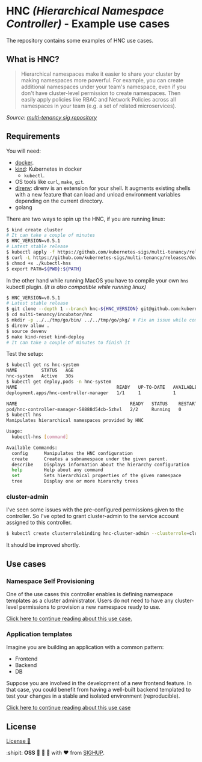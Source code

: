 # HNC *(Hierarchical Namespace Controller)* - Example use cases

The repository contains some examples of HNC use cases.

## What is HNC?

> Hierarchical namespaces make it easier to share your cluster by making namespaces more powerful. For example, you can
> create additional namespaces under your team's namespace, even if you don't have cluster-level permission to create
> namespaces. Then easily apply policies like RBAC and Network Policies across all namespaces in your team
> (e.g. a set of related microservices).

*Source: [multi-tenancy sig repository](https://github.com/kubernetes-sigs/multi-tenancy/tree/hnc-v0.5.1/incubator/hnc)*

## Requirements

You will need:

- [docker](https://www.docker.com/).
- [kind](https://github.com/kubernetes-sigs/kind/releases/tag/v0.8.1): Kubernetes in docker
  - `kubectl`.
- OS tools like `curl`, `make`, `git`.
- [direnv](https://direnv.net/): direnv is an extension for your shell. It augments existing shells with a new feature
that can load and unload environment variables depending on the current directory.
- golang

There are two ways to spin up the HNC, if you are running linux:

```bash
$ kind create cluster
# It can take a couple of minutes
$ HNC_VERSION=v0.5.1
# Latest stable release
$ kubectl apply -f https://github.com/kubernetes-sigs/multi-tenancy/releases/download/hnc-${HNC_VERSION}/hnc-manager.yaml
$ curl -L https://github.com/kubernetes-sigs/multi-tenancy/releases/download/hnc-${HNC_VERSION}/kubectl-hns -o ./kubectl-hns
$ chmod +x ./kubectl-hns
$ export PATH=${PWD}:${PATH}
```

In the other hand while running MacOS you have to compile your own `hns` kubectl plugin.
*(It is also compatible while running linux)*

```bash
$ HNC_VERSION=v0.5.1
# Latest stable release
$ git clone --depth 1 --branch hnc-${HNC_VERSION} git@github.com:kubernetes-sigs/multi-tenancy.git
$ cd multi-tenancy/incubator/hnc
$ mkdir -p ../../tmp/go/bin/ ../../tmp/go/pkg/ # Fix an issue while compiling the plugin
$ direnv allow .
$ source devenv
$ make kind-reset kind-deploy
# It can take a couple of minutes to finish it
```

Test the setup:

```bash
$ kubectl get ns hnc-system
NAME         STATUS   AGE
hnc-system   Active   30s
$ kubectl get deploy,pods -n hnc-system
NAME                                     READY   UP-TO-DATE   AVAILABLE   AGE
deployment.apps/hnc-controller-manager   1/1     1            1           50s

NAME                                          READY   STATUS    RESTARTS   AGE
pod/hnc-controller-manager-58888d54cb-5zhvl   2/2     Running   0          50s
$ kubectl hns
Manipulates hierarchical namespaces provided by HNC

Usage:
  kubectl-hns [command]

Available Commands:
  config      Manipulates the HNC configuration
  create      Creates a subnamespace under the given parent.
  describe    Displays information about the hierarchy configuration
  help        Help about any command
  set         Sets hierarchical properties of the given namespace
  tree        Display one or more hierarchy trees
```

### cluster-admin

I've seen some issues with the pre-configured permissions given to the controller.
So I've opted to grant cluster-admin to the service account assigned to this controller.

```bash
$ kubectl create clusterrolebinding hnc-cluster-admin --clusterrole=cluster-admin  --serviceaccount=hnc-system:default
```

It should be improved shortly.

## Use cases

### Namespace Self Provisioning

One of the use cases this controller enables is defining namespace templates as a cluster administrator. Users do not
need to have any cluster-level permissions to provision a new namespace ready to use.

[Click here to continue reading about this use case.](use-cases/self-provision)

### Application templates

Imagine you are building an application with a common pattern:

- Frontend
- Backend
- DB

Suppose you are involved in the development of a new frontend feature. In that case, you could benefit from having a
well-built backend templated to test your changes in a stable and isolated environment (reproducible).

[Click here to continue reading about this use case](use-cases/application-template)

## License

[License :bookmark_tabs:](LICENSE)

:shipit: **OSS** :nut_and_bolt: :wrench: :hammer: with :heart: from [SIGHUP](https://sighup.io).
